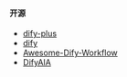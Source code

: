 #### 开源

- [dify-plus](https://github.com/YFGaia/dify-plus)
- [dify](https://github.com/langgenius/dify)
- [Awesome-Dify-Workflow](https://github.com/svcvit/Awesome-Dify-Workflow)
- [DifyAIA](https://github.com/BannyLon/DifyAIA)
  
